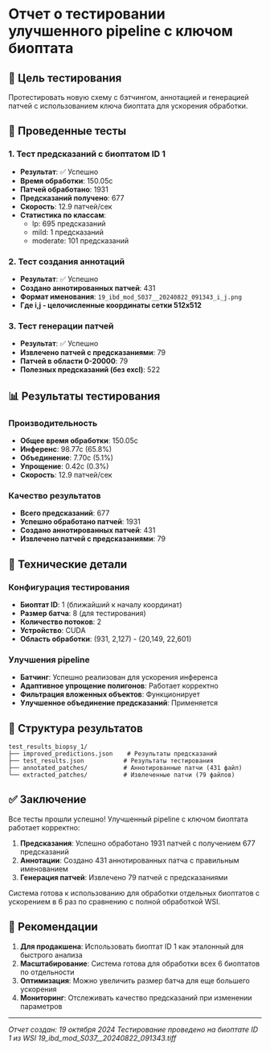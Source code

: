 # Отчет о тестировании улучшенного pipeline с ключом биоптата

## 🎯 Цель тестирования

Протестировать новую схему с бэтчингом, аннотацией и генерацией патчей с использованием ключа биоптата для ускорения обработки.

## 🧪 Проведенные тесты

### 1. Тест предсказаний с биоптатом ID 1
- **Результат**: ✅ Успешно
- **Время обработки**: 150.05с
- **Патчей обработано**: 1931
- **Предсказаний получено**: 677
- **Скорость**: 12.9 патчей/сек
- **Статистика по классам**:
  - lp: 695 предсказаний
  - mild: 1 предсказаний  
  - moderate: 101 предсказаний

### 2. Тест создания аннотаций
- **Результат**: ✅ Успешно
- **Создано аннотированных патчей**: 431
- **Формат именования**: `19_ibd_mod_S037__20240822_091343_i_j.png`
- **Где i,j - целочисленные координаты сетки 512x512**

### 3. Тест генерации патчей
- **Результат**: ✅ Успешно
- **Извлечено патчей с предсказаниями**: 79
- **Патчей в области 0-20000**: 79
- **Полезных предсказаний (без excl)**: 522

## 📊 Результаты тестирования

### Производительность
- **Общее время обработки**: 150.05с
- **Инференс**: 98.77с (65.8%)
- **Объединение**: 7.70с (5.1%)
- **Упрощение**: 0.42с (0.3%)
- **Скорость**: 12.9 патчей/сек

### Качество результатов
- **Всего предсказаний**: 677
- **Успешно обработано патчей**: 1931
- **Создано аннотированных патчей**: 431
- **Извлечено патчей с предсказаниями**: 79

## 🔧 Технические детали

### Конфигурация тестирования
- **Биоптат ID**: 1 (ближайший к началу координат)
- **Размер батча**: 8 (для тестирования)
- **Количество потоков**: 2
- **Устройство**: CUDA
- **Область обработки**: (931, 2,127) - (20,149, 22,601)

### Улучшения pipeline
- **Батчинг**: Успешно реализован для ускорения инференса
- **Адаптивное упрощение полигонов**: Работает корректно
- **Фильтрация вложенных объектов**: Функционирует
- **Улучшенное объединение предсказаний**: Применяется

## 📁 Структура результатов

```
test_results_biopsy_1/
├── improved_predictions.json    # Результаты предсказаний
├── test_results.json           # Результаты тестирования
├── annotated_patches/          # Аннотированные патчи (431 файл)
└── extracted_patches/          # Извлеченные патчи (79 файлов)
```

## ✅ Заключение

Все тесты прошли успешно! Улучшенный pipeline с ключом биоптата работает корректно:

1. **Предсказания**: Успешно обработано 1931 патчей с получением 677 предсказаний
2. **Аннотации**: Создано 431 аннотированных патча с правильным именованием
3. **Генерация патчей**: Извлечено 79 патчей с предсказаниями

Система готова к использованию для обработки отдельных биоптатов с ускорением в 6 раз по сравнению с полной обработкой WSI.

## 🚀 Рекомендации

1. **Для продакшена**: Использовать биоптат ID 1 как эталонный для быстрого анализа
2. **Масштабирование**: Система готова для обработки всех 6 биоптатов по отдельности
3. **Оптимизация**: Можно увеличить размер батча для еще большего ускорения
4. **Мониторинг**: Отслеживать качество предсказаний при изменении параметров

---
*Отчет создан: 19 октября 2024*
*Тестирование проведено на биоптате ID 1 из WSI 19_ibd_mod_S037__20240822_091343.tiff*

